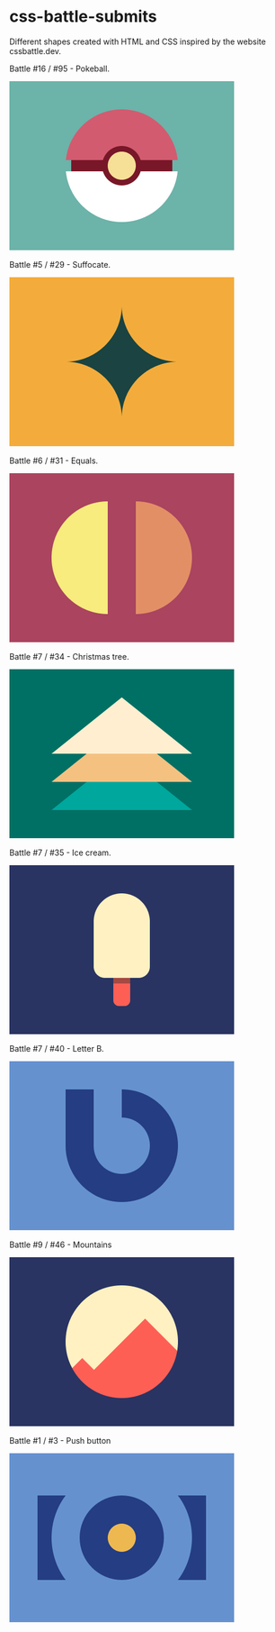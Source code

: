 # css-battle-submits
Different shapes created with HTML and CSS inspired by the website cssbattle.dev.

Battle #16 / #95 - Pokeball.

<img src="Images/16_pokeball.png">

Battle #5 / #29 - Suffocate.

<img src="Images/5_suffocate.png">

Battle #6 / #31 - Equals.

<img src="Images/6_equals.png">

Battle #7 / #34 - Christmas tree.

<img src="Images/7_christmas_tree.png">

Battle #7 / #35 - Ice cream.

<img src="Images/7_ice_cream.png">

Battle #7 / #40 - Letter B.

<img src="Images/7_letter_b.png">

Battle #9 / #46 - Mountains

<img src="Images/9_mountains.png">

Battle #1 / #3 - Push button

<img src="Images/1_push_button.png">